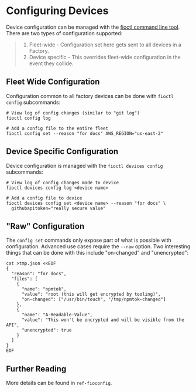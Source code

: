 # Configuring Devices

Device configuration can be managed with the [fioctl command line
tool](https://github.com/foundriesio/fioctl/releases). There are two
types of configuration supported:

> 1.  Fleet-wide - Configuration set here gets sent to all devices in a
>     Factory.
> 2.  Device specific - This overrides fleet-wide configuration in the
>     event they collide.

## Fleet Wide Configuration

Configuration common to all factory devices can be done with
`fioctl config` subcommands:

    # View log of config changes (similar to "git log")
    fioctl config log

    # Add a config file to the entire fleet
    fioctl config set --reason "for docs" AWS_REGION="us-east-2"

## Device Specific Configuration

Device configuration is managed with the `fioctl devices config`
subcommands:

    # View log of config changes made to device
    fioctl devices config log <device name>

    # Add a config file to device
    fioctl devices config set <device name> --reason "for docs" \
      githubapitoken="really secure value"

## "Raw" Configuration

The `config set` commands only expose part of what is possible with
configuration. Advanced use cases require the `--raw` option. Two
interesting things that can be done with this include "on-changed" and
"unencrypted":

    cat >tmp.json <<EOF
    {
      "reason": "for docs",
      "files": [
        {
          "name": "npmtok",
          "value": "root (this will get encrypted by tooling)",
          "on-changed": ["/usr/bin/touch", "/tmp/npmtok-changed"]
        },
        {
          "name": "A-Readable-Value",
          "value": "This won't be encrypted and will be visible from the API",
          "unencrypted": true
        }
      ]
    }
    EOF

## Further Reading

More details can be found in `ref-fioconfig`.
